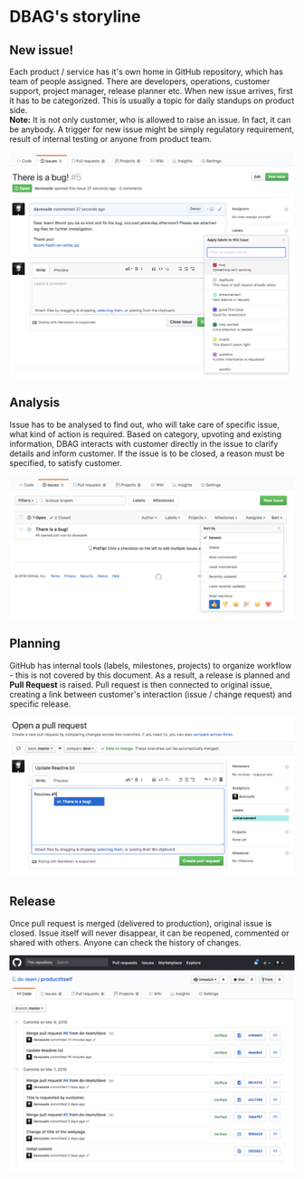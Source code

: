 # DBAG's storyline

## New issue!

Each product / service has it's own home in GitHub repository, which has team of people assigned. There are developers, 
operations, customer support, project manager, release planner etc. When new issue arrives, first it has to be 
categorized. This is usually a topic for daily standups on product side.   
**Note:** It is not only customer, who is allowed to raise an issue. In fact, it can be anybody. A trigger for new issue 
might be simply regulatory requirement, result of internal testing or anyone from product team.

![New issue](./img/issue.png)

## Analysis

Issue has to be analysed to find out, who will take care of specific issue, what kind of action is required. Based on 
category, upvoting and existing information, DBAG interacts with customer directly in the issue to clarify details and 
inform customer. If the issue is to be closed, a reason must be specified, to satisfy customer.

![Analysis](./img/analysis.png)

## Planning

GitHub has internal tools (labels, milestones, projects) to organize workflow - this is not covered by this document. As 
a result, a release is planned and **Pull Request** is raised. Pull request is then connected to original issue, creating 
a link between customer's interaction (issue / change request) and specific release.

![Planning](./img/planning.png)

## Release

Once pull request is merged (delivered to production), original issue is closed. Issue itself will never disappear, it 
can be reopened, commented or shared with others. Anyone can check the history of changes.

![History](./img/history.png)